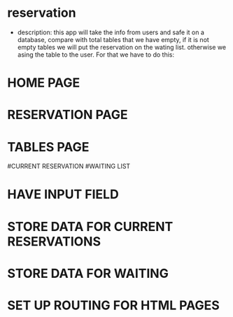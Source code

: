 # reservation
* description: this app will take the info from users and safe it on a database, compare with total tables that we have empty, if it is not empty tables we will put the reservation on the wating list. otherwise we asing the table to the user. For that we have to do this:
# HOME PAGE

# RESERVATION PAGE

# TABLES PAGE
   #CURRENT RESERVATION
   #WAITING LIST

# HAVE INPUT FIELD

# STORE DATA FOR CURRENT RESERVATIONS

# STORE DATA FOR WAITING

# SET UP ROUTING FOR HTML PAGES